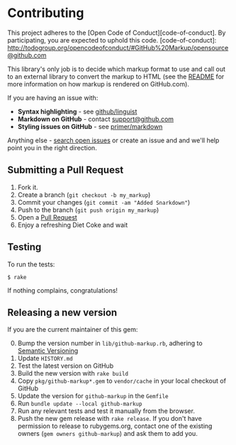 # Contributing

This project adheres to the [Open Code of Conduct][code-of-conduct]. By participating, you are expected to uphold this code.
[code-of-conduct]: http://todogroup.org/opencodeofconduct/#GitHub%20Markup/opensource@github.com

This library's only job is to decide which markup format to use and call out to an external library to convert the markup to HTML (see the [README](README.md) for more information on how markup is rendered on GitHub.com).

If you are having an issue with:

* **Syntax highlighting** - see [github/linguist](https://github.com/github/linguist/blob/master/CONTRIBUTING.md#fixing-syntax-highlighting)
* **Markdown on GitHub** - contact support@github.com
* **Styling issues on GitHub** - see [primer/markdown](https://github.com/primer/markdown)

Anything else - [search open issues](https://github.com/github/markup/issues) or create an issue and and we'll help point you in the right direction.

## Submitting a Pull Request

1. Fork it.
2. Create a branch (`git checkout -b my_markup`)
3. Commit your changes (`git commit -am "Added Snarkdown"`)
4. Push to the branch (`git push origin my_markup`)
5. Open a [Pull Request][1]
6. Enjoy a refreshing Diet Coke and wait

## Testing

To run the tests:

    $ rake

If nothing complains, congratulations!

## Releasing a new version

If you are the current maintainer of this gem:

0. Bump the version number in `lib/github-markup.rb`, adhering to [Semantic Versioning](http://semver.org/)
0. Update `HISTORY.md`
0. Test the latest version on GitHub
  0. Build the new version with `rake build`
  0. Copy `pkg/github-markup*.gem` to `vendor/cache` in your local checkout of GitHub
  0. Update the version for `github-markup` in the `Gemfile`
  0. Run `bundle update --local github-markup`
  0. Run any relevant tests and test it manually from the browser.
0. Push the new gem release with `rake release`. If you don't have permission to release to rubygems.org, contact one of the existing owners (`gem owners github-markup`) and ask them to add you.

[1]: http://github.com/github/markup/pulls
[r2h]: lib/github/commands/rest2html
[r2hc]: lib/github/markups.rb#L51
